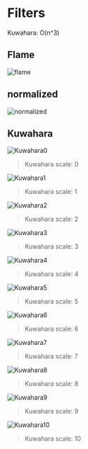 # Filters

Kuwahara: O(n^3)

## Flame
![flame](image/coffee_cap/flame.png)

## normalized
![normalized](image/coffee_cap/normalized.png)

## Kuwahara
![Kuwahara0](image/coffee_cap/kuwahara0.png)

> Kuwahara scale: 0

![Kuwahara1](image/coffee_cap/kuwahara1.png)

> Kuwahara scale: 1

![Kuwahara2](image/coffee_cap/kuwahara2.png)

> Kuwahara scale: 2

![Kuwahara3](image/coffee_cap/kuwahara3.png)

> Kuwahara scale: 3

![Kuwahara4](image/coffee_cap/kuwahara4.png)

> Kuwahara scale: 4

![Kuwahara5](image/coffee_cap/kuwahara5.png)

> Kuwahara scale: 5

![Kuwahara6](image/coffee_cap/kuwahara6.png)

> Kuwahara scale: 6

![Kuwahara7](image/coffee_cap/kuwahara7.png)

> Kuwahara scale: 7

![Kuwahara8](image/coffee_cap/kuwahara8.png)

> Kuwahara scale: 8

![Kuwahara9](image/coffee_cap/kuwahara9.png)
> Kuwahara scale: 9

![Kuwahara10](image/coffee_cap/kuwahara10.png)

> Kuwahara scale: 10

